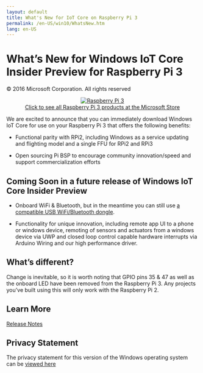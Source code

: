 ```yaml
---
layout: default
title: What's New for IoT Core on Raspberry Pi 3
permalink: /en-US/win10/WhatsNew.htm
lang: en-US
---
```

<h1 id="whats-new-for-windows-iot-core-insider-preview-for-raspberry-pi-3-users">What’s New for Windows IoT Core Insider Preview for Raspberry Pi 3</h1>

<p>© 2016 Microsoft Corporation. All rights reserved</p>

<p align="center"><a href="http://www.microsoftstore.com/RaspberryPi3" target="_blank"><img src="{{site.baseurl}}/Resources/images/devices/pi3withbox_web.jpg" alt="Raspberry Pi 3" class="img-responsive"><br>Click to see all Raspberry Pi 3 products at the Microsoft Store</a></p>

<p>We are excited to announce that you can immediately download Windows IoT Core for use on your Raspberry Pi 3 that offers the following benefits:</p>
<p>
<ul>
  <li>
    <p>Functional parity with RPi2, including Windows as a service updating and flighting model and a single FFU for RPi2 and RPi3</p>
  </li>
  <li>
    <p>Open sourcing Pi BSP to encourage community innovation/speed and support commercialization efforts</p>
  </li>
</ul>
</p>
<h2 id="coming-soon-in-a-future-release-of-windows-iot-core-insider-preview">Coming Soon in a future release of Windows IoT Core Insider Preview</h2>
<ul>
  <li>
    <p>Onboard WiFi &amp; Bluetooth, but in the meantime you can still use <a href="/content/en-US/win10/SupportedInterfaces.htm">a compatible USB WiFi/Bluetooth dongle</a>.</p>
  </li>
  <li>
    <p>Functionality for unique innovation, including remote app UI to a phone or windows device, remoting of sensors and actuators from a windows device via UWP and closed loop control capable hardware interrupts via Arduino Wiring and our high performance driver.</p>
  </li>
</ul>

<h2 id="whats-different">What’s different?</h2>
<p>Change is inevitable, so it is worth noting that GPIO pins 35 &amp; 47 as well as the onboard LED have been removed from the Raspberry Pi 3. Any projects you’ve built using this will only work with the Raspberry Pi 2.</p>

<h2 id="learn-more">Learn More</h2>
<p><a href="/content/en-US/win10/ReleaseNotesInsiderPreview.htm">Release Notes</a></p>

<h2 id="privacy-statement">Privacy Statement</h2>

<p>The privacy statement for this version of the Windows operating system can be <a href="http://go.microsoft.com/fwlink/?LinkId=506737" target="_blank">viewed here</a></p>